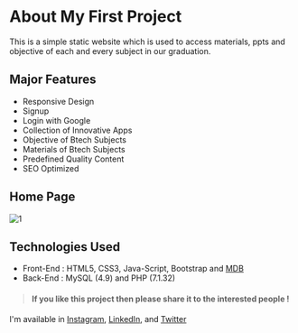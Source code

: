  # About My First Project 
 This is a simple static website which is used to access materials, ppts and objective of each and every subject in our graduation.
 ## Major Features 
- Responsive Design
- Signup
- Login with Google
- Collection of Innovative Apps
- Objective of Btech Subjects
- Materials of Btech Subjects
- Predefined Quality Content
- SEO Optimized
## Home Page
 ![1](https://user-images.githubusercontent.com/36434065/134815471-ce51c626-16ad-4231-8949-68b82ca93aa5.jpg) 
## Technologies Used
- Front-End : HTML5, CSS3, Java-Script, Bootstrap and [MDB](https://mdbootstrap.com/)
- Back-End  : MySQL (4.9) and PHP (7.1.32)
 > #### If you like this project then please  share it to the interested people !
 I'm available in [Instagram](https://www.instagram.com/rahulvijayam), [LinkedIn](https://in.linkedin.com/in/RahulVijayam), and [Twitter](https://twitter.com/RahulVijayam)
